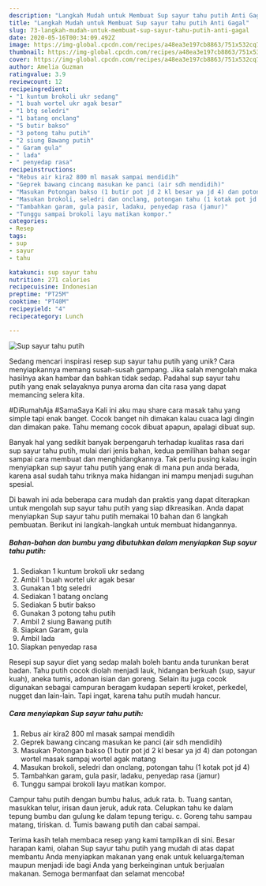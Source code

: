 ```yaml
---
description: "Langkah Mudah untuk Membuat Sup sayur tahu putih Anti Gagal"
title: "Langkah Mudah untuk Membuat Sup sayur tahu putih Anti Gagal"
slug: 73-langkah-mudah-untuk-membuat-sup-sayur-tahu-putih-anti-gagal
date: 2020-05-16T00:34:09.492Z
image: https://img-global.cpcdn.com/recipes/a48ea3e197cb8863/751x532cq70/sup-sayur-tahu-putih-foto-resep-utama.jpg
thumbnail: https://img-global.cpcdn.com/recipes/a48ea3e197cb8863/751x532cq70/sup-sayur-tahu-putih-foto-resep-utama.jpg
cover: https://img-global.cpcdn.com/recipes/a48ea3e197cb8863/751x532cq70/sup-sayur-tahu-putih-foto-resep-utama.jpg
author: Amelia Guzman
ratingvalue: 3.9
reviewcount: 12
recipeingredient:
- "1 kuntum brokoli ukr sedang"
- "1 buah wortel ukr agak besar"
- "1 btg seledri"
- "1 batang onclang"
- "5 butir bakso"
- "3 potong tahu putih"
- "2 siung Bawang putih"
- " Garam gula"
- " lada"
- " penyedap rasa"
recipeinstructions:
- "Rebus air kira2 800 ml masak sampai mendidih"
- "Geprek bawang cincang masukan ke panci (air sdh mendidih)"
- "Masukan Potongan bakso (1 butir pot jd 2 kl besar ya jd 4) dan potongan wortel masak sampaj wortel agak matang"
- "Masukan brokoli, seledri dan onclang, potongan tahu (1 kotak pot jd 4)"
- "Tambahkan garam, gula pasir, ladaku, penyedap rasa (jamur)"
- "Tunggu sampai brokoli layu matikan kompor."
categories:
- Resep
tags:
- sup
- sayur
- tahu

katakunci: sup sayur tahu 
nutrition: 271 calories
recipecuisine: Indonesian
preptime: "PT25M"
cooktime: "PT40M"
recipeyield: "4"
recipecategory: Lunch

---
```



![Sup sayur tahu putih](https://img-global.cpcdn.com/recipes/a48ea3e197cb8863/751x532cq70/sup-sayur-tahu-putih-foto-resep-utama.jpg)

Sedang mencari inspirasi resep sup sayur tahu putih yang unik? Cara menyiapkannya memang susah-susah gampang. Jika salah mengolah maka hasilnya akan hambar dan bahkan tidak sedap. Padahal sup sayur tahu putih yang enak selayaknya punya aroma dan cita rasa yang dapat memancing selera kita.

#DiRumahAja #SamaSaya Kali ini aku mau share cara masak tahu yang simple tapi enak banget. Cocok banget nih dimakan kalau cuaca lagi dingin dan dimakan pake. Tahu memang cocok dibuat apapun, apalagi dibuat sup.

Banyak hal yang sedikit banyak berpengaruh terhadap kualitas rasa dari sup sayur tahu putih, mulai dari jenis bahan, kedua pemilihan bahan segar sampai cara membuat dan menghidangkannya. Tak perlu pusing kalau ingin menyiapkan sup sayur tahu putih yang enak di mana pun anda berada, karena asal sudah tahu triknya maka hidangan ini mampu menjadi suguhan spesial.


Di bawah ini ada beberapa cara mudah dan praktis yang dapat diterapkan untuk mengolah sup sayur tahu putih yang siap dikreasikan. Anda dapat menyiapkan Sup sayur tahu putih memakai 10 bahan dan 6 langkah pembuatan. Berikut ini langkah-langkah untuk membuat hidangannya.

<!--inarticleads1-->

##### Bahan-bahan dan bumbu yang dibutuhkan dalam menyiapkan Sup sayur tahu putih:

1. Sediakan 1 kuntum brokoli ukr sedang
1. Ambil 1 buah wortel ukr agak besar
1. Gunakan 1 btg seledri
1. Sediakan 1 batang onclang
1. Sediakan 5 butir bakso
1. Gunakan 3 potong tahu putih
1. Ambil 2 siung Bawang putih
1. Siapkan  Garam, gula
1. Ambil  lada
1. Siapkan  penyedap rasa


Resepi sup sayur diet yang sedap malah boleh bantu anda turunkan berat badan. Tahu putih cocok diolah menjadi lauk, hidangan berkuah (sup, sayur kuah), aneka tumis, adonan isian dan goreng. Selain itu juga cocok digunakan sebagai campuran beragam kudapan seperti kroket, perkedel, nugget dan lain-lain. Tapi ingat, karena tahu putih mudah hancur. 

<!--inarticleads2-->

##### Cara menyiapkan Sup sayur tahu putih:

1. Rebus air kira2 800 ml masak sampai mendidih
1. Geprek bawang cincang masukan ke panci (air sdh mendidih)
1. Masukan Potongan bakso (1 butir pot jd 2 kl besar ya jd 4) dan potongan wortel masak sampaj wortel agak matang
1. Masukan brokoli, seledri dan onclang, potongan tahu (1 kotak pot jd 4)
1. Tambahkan garam, gula pasir, ladaku, penyedap rasa (jamur)
1. Tunggu sampai brokoli layu matikan kompor.


Campur tahu putih dengan bumbu halus, aduk rata. b. Tuang santan, masukkan telur, irisan daun jeruk, aduk rata. Celupkan tahu ke dalam tepung bumbu dan gulung ke dalam tepung terigu. c. Goreng tahu sampau matang, tiriskan. d. Tumis bawang putih dan cabai sampai. 

Terima kasih telah membaca resep yang kami tampilkan di sini. Besar harapan kami, olahan Sup sayur tahu putih yang mudah di atas dapat membantu Anda menyiapkan makanan yang enak untuk keluarga/teman maupun menjadi ide bagi Anda yang berkeinginan untuk berjualan makanan. Semoga bermanfaat dan selamat mencoba!
